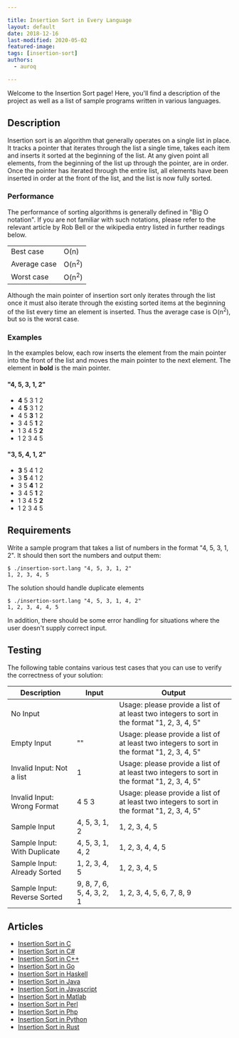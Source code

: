 ```yaml
---

title: Insertion Sort in Every Language 
layout: default
date: 2018-12-16
last-modified: 2020-05-02
featured-image:
tags: [insertion-sort]
authors:
  - auroq

---
```


Welcome to the Insertion Sort page! Here, you'll find a description of the project as well as a list of sample programs written in various languages.

## Description

Insertion sort is an algorithm that generally operates on a single list in place.
It tracks a pointer that iterates through the list a single time, takes each
item and inserts it sorted at the beginning of the list. At any given point
all elements, from the beginning of the list up through the pointer, are in order.
Once the pointer has iterated through the entire list, all elements have been inserted
in order at the front of the list, and the list is now fully sorted.

### Performance

The performance of sorting algorithms is generally defined in "Big O notation".
If you are not familiar with such notations, please refer to the relevant
article by Rob Bell or the wikipedia entry listed in further readings below.

| | |
|---|---|
| Best case | O(n) |
| Average case | O(n<sup>2</sup>) |
| Worst case | O(n<sup>2</sup>) |

Although the main pointer of insertion sort only iterates through the list once
it must also iterate through the existing sorted items at the beginning of the list
every time an element is inserted. Thus the average case is O(n<sup>2</sup>), but so
is the worst case.


### Examples

In the examples below, each row inserts the element from the main pointer 
into the front of the list and moves the main pointer to the next element.
The element in __bold__ is the main pointer.

#### "4, 5, 3, 1, 2"

- __4__   5     3     1     2   
-   4   __5__   3     1     2   
-   4     5   __3__   1     2   
-   3     4     5   __1__   2   
-   1     3     4     5   __2__ 
-   1     2     3     4     5    

#### "3, 5, 4, 1, 2"

- __3__   5     4     1     2   
-   3   __5__   4     1     2   
-   3     5   __4__   1     2   
-   3     4     5   __1__   2   
-   1     3     4     5   __2__ 
-   1     2     3     4     5    


## Requirements

Write a sample program that takes a list of numbers in the format "4, 5, 3, 1, 2".
It should then sort the numbers and output them:

```console
$ ./insertion-sort.lang "4, 5, 3, 1, 2"
1, 2, 3, 4, 5
```

The solution should handle duplicate elements

```console
$ ./insertion-sort.lang "4, 5, 3, 1, 4, 2"
1, 2, 3, 4, 4, 5
```

In addition, there should be some error handling for situations where the user
doesn't supply correct input.


## Testing

The following table contains various test cases that you can use to
verify the correctness of your solution:

| Description                  | Input | Output |
|------------------------------|-------|--------|
| No Input                     |       | Usage: please provide a list of at least two integers to sort in the format "1, 2, 3, 4, 5" |
| Empty Input                  | ""    | Usage: please provide a list of at least two integers to sort in the format "1, 2, 3, 4, 5" |
| Invalid Input: Not a list    | 1     | Usage: please provide a list of at least two integers to sort in the format "1, 2, 3, 4, 5" |
| Invalid Input: Wrong Format  | 4 5 3 | Usage: please provide a list of at least two integers to sort in the format "1, 2, 3, 4, 5" |
| Sample Input                 | 4, 5, 3, 1, 2             | 1, 2, 3, 4, 5             |
| Sample Input: With Duplicate | 4, 5, 3, 1, 4, 2          | 1, 2, 3, 4, 4, 5          |
| Sample Input: Already Sorted | 1, 2, 3, 4, 5             | 1, 2, 3, 4, 5             |
| Sample Input: Reverse Sorted | 9, 8, 7, 6, 5, 4, 3, 2, 1 | 1, 2, 3, 4, 5, 6, 7, 8, 9 |


## Articles

- [Insertion Sort in C](https://sampleprograms.io/projects/insertion-sort/c)
- [Insertion Sort in C#](https://sampleprograms.io/projects/insertion-sort/c-sharp)
- [Insertion Sort in C++](https://sampleprograms.io/projects/insertion-sort/c-plus-plus)
- [Insertion Sort in Go](https://sampleprograms.io/projects/insertion-sort/go)
- [Insertion Sort in Haskell](https://sampleprograms.io/projects/insertion-sort/haskell)
- [Insertion Sort in Java](https://sampleprograms.io/projects/insertion-sort/java)
- [Insertion Sort in Javascript](https://sampleprograms.io/projects/insertion-sort/javascript)
- [Insertion Sort in Matlab](https://sampleprograms.io/projects/insertion-sort/matlab)
- [Insertion Sort in Perl](https://sampleprograms.io/projects/insertion-sort/perl)
- [Insertion Sort in Php](https://sampleprograms.io/projects/insertion-sort/php)
- [Insertion Sort in Python](https://sampleprograms.io/projects/insertion-sort/python)
- [Insertion Sort in Rust](https://sampleprograms.io/projects/insertion-sort/rust)